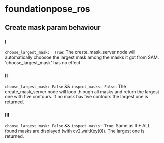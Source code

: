 # foundationpose_ros

## Create mask param behaviour

### I 
`choose_largest_mask:  True`: The create_mask_server node will automatically choosoe the largest mask among the masks it got from SAM. 'choose_largest_mask' has no effect
### II 
`choose_largest_mask: False` && `inspect_masks: False`: The create_mask_server node will loop through all masks and return the largest one with five contours. If no mask has five contours the largest one is returned.
### III 
`choose_largest_mask: False` && `inspect_masks: True`: Same as II + ALL found masks are displayed (with cv2.waitKey(0)). The largest one is returned.



